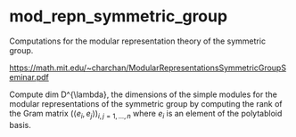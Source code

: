 # mod_repn_symmetric_group

Computations for the modular representation theory of the symmetric group.

https://math.mit.edu/~charchan/ModularRepresentationsSymmetricGroupSeminar.pdf

Compute dim D^{\lambda}, the dimensions of the simple modules for the modular representations of the symmetric group by computing the rank of the Gram matrix $(\langle e_i,e_j\rangle)_{i,j=1,...,n}$ where $e_i$ is an element of the polytabloid basis.

